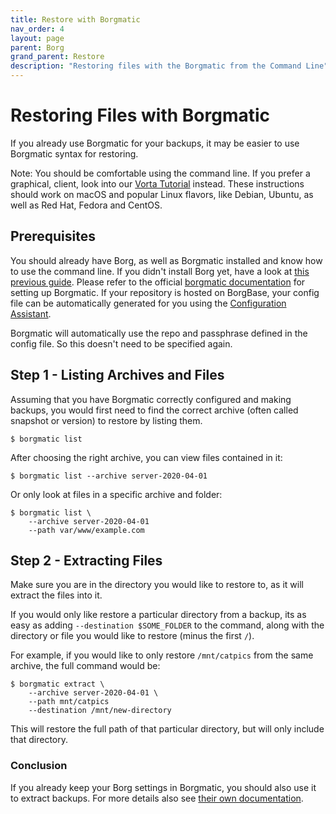 ```yaml
---
title: Restore with Borgmatic
nav_order: 4
layout: page
parent: Borg
grand_parent: Restore
description: "Restoring files with the Borgmatic from the Command Line"
---
```


# Restoring Files with Borgmatic

If you already use Borgmatic for your backups, it may be easier to use Borgmatic syntax for restoring.

Note: You should be comfortable using the command line. If you prefer a graphical, client, look into our [Vorta Tutorial](/setup/vorta/) instead. These instructions should work on macOS and popular Linux flavors, like Debian, Ubuntu, as well as Red Hat, Fedora and CentOS.

## Prerequisites
You should already have Borg, as well as Borgmatic installed and know how to use the command line. If you didn't install Borg yet, have a look at [this previous guide](https://docs.borgbase.com/linux/setup-borg-command-line/).  Please refer to the official [borgmatic documentation](https://torsion.org/borgmatic/docs/how-to/set-up-backups/) for setting up Borgmatic. If your repository is hosted on BorgBase, your config file can be automatically generated for you using the [Configuration Assistant](https://www.borgbase.com/setup).

Borgmatic will automatically use the repo and passphrase defined in the config file. So this doesn't need to be specified again.

## Step 1 - Listing Archives and Files

Assuming that you have Borgmatic correctly configured and making backups, you would first need to find the correct archive (often called snapshot or version) to restore by listing them.
```
$ borgmatic list
```

After choosing the right archive, you can view files contained in it:
```
$ borgmatic list --archive server-2020-04-01
```

Or only look at files in a specific archive and folder:
```
$ borgmatic list \
    --archive server-2020-04-01
    --path var/www/example.com
```

## Step 2 - Extracting Files

Make sure you are in the directory you would like to restore to, as it will extract the files into it.

If you would only like restore a particular directory from a backup, its as easy as adding `--destination $SOME_FOLDER` to the command, along with the directory or file you would like to restore (minus the first `/`).

For example, if you would like to only restore `/mnt/catpics` from the same archive, the full command would be:
```
$ borgmatic extract \
    --archive server-2020-04-01 \
    --path mnt/catpics
    --destination /mnt/new-directory
```

This will restore the full path of that particular directory, but will only include that directory.

### Conclusion

If you already keep your Borg settings in Borgmatic, you should also use it to extract backups. For more details also see [their own documentation](https://torsion.org/borgmatic/docs/how-to/extract-a-backup/).
